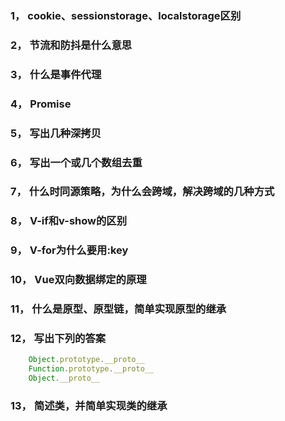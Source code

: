 
### 1，	cookie、sessionstorage、localstorage区别
### 2，	节流和防抖是什么意思
### 3，	什么是事件代理
### 4，	Promise
### 5，	写出几种深拷贝
### 6，	写出一个或几个数组去重
### 7，	什么时同源策略，为什么会跨域，解决跨域的几种方式
### 8，	V-if和v-show的区别
### 9，	V-for为什么要用:key
### 10，	Vue双向数据绑定的原理
### 11，	什么是原型、原型链，简单实现原型的继承
### 12，	写出下列的答案
```javascript
    Object.prototype.__proto__    
    Function.prototype.__proto__  
    Object.__proto__        
```
### 13，	简述类，并简单实现类的继承

